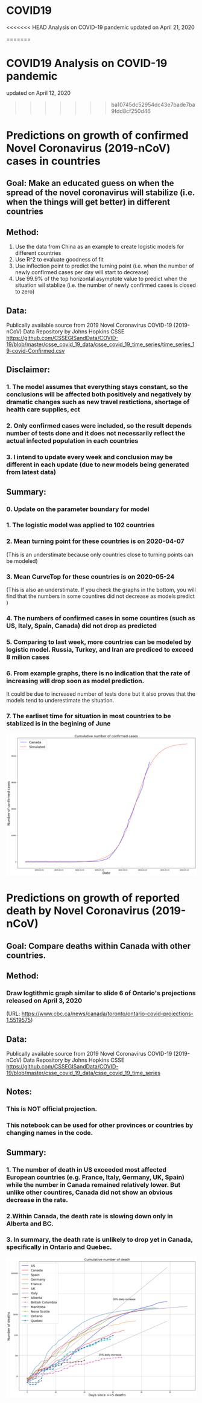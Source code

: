 
# COVID19
<<<<<<< HEAD
 Analysis on COVID-19 pandemic
updated on April 21, 2020  

=======

# COVID19 Analysis on COVID-19 pandemic
updated on April 12, 2020  
>>>>>>> ba10745dc52954dc43e7bade7ba9fdd8cf250d46

# Predictions on growth of confirmed Novel Coronavirus (2019-nCoV) cases in countries 

## Goal: Make an educated guess on when the spread of the novel coronavirus will stabilize (i.e. when the things will get better) in different countries

## Method: 
1. Use the data from China as an example to create logistic models for different countries 
2. Use R^2 to evaluate goodness of fit
3. Use inflection point to predict the turning point (i.e. when the number of newly confirmed cases per day will start to decrease)
4. Use 99.9% of the top horizontal asymptote value to predict when the situation wil stablize (i.e. the number of newly confirmed cases is closed to zero)

## Data: 
Publically available source from 2019 Novel Coronavirus COVID-19 (2019-nCoV) Data Repository by Johns Hopkins CSSE  
https://github.com/CSSEGISandData/COVID-19/blob/master/csse_covid_19_data/csse_covid_19_time_series/time_series_19-covid-Confirmed.csv


## Disclaimer: 
### 1. The model assumes that everything stays constant, so the conclusions will be affected both positively and negatively by dramatic changes such as new travel restictions, shortage of health care supplies, ect
### 2. Only confirmed cases were included, so the result depends number of tests done and it does not necessarily reflect the actual infected population in each countries
### 3. I intend to update every week and conclusion may be different in each update (due to new models being generated from latest data)


## Summary: 
### 0. Update on the parameter boundary  for model
### 1. The logistic model was applied to 102 countries
### 2. Mean turning point for these countries is on 2020-04-07 
(This is an understimate because only countries close to turning points can be modeled)
### 3. Mean CurveTop for these countries is on 2020-05-24
(This is also an understimate. If you check the graphs in the bottom, you will find that the numbers in some countires did not decrease as models predict )
### 4. The numbers of confirmed cases in some countires (such as  US, Italy, Spain, Canada) did not drop as predicted 
### 5. Comparing to last week, more countries can be modeled by logistic model. Russia, Turkey, and Iran are prediced to exceed 8 milion cases 
### 6. From example graphs, there is no indication that the rate of increasing will drop soon as model prediction. 
It could be due to increased number of tests done but it also proves that the models tend to underestimate the situation.
### 7. The earliset time for situation in most countries to be stablized is in the begining of June 

![](Canada_prediction.png)

# Predictions on growth of reported death by Novel Coronavirus (2019-nCoV)

## Goal: Compare deaths within Canada with other countries.

## Method: 
### Draw logtithmic graph similar to slide 6 of Ontario's projections released on April 3, 2020
(URL: https://www.cbc.ca/news/canada/toronto/ontario-covid-projections-1.5519575)

## Data: 
Publically available source from 2019 Novel Coronavirus COVID-19 (2019-nCoV) Data Repository by Johns Hopkins CSSE  
https://github.com/CSSEGISandData/COVID-19/blob/master/csse_covid_19_data/csse_covid_19_time_series


## Notes: 
### This is NOT official projection.
### This notebook can be used for other provinces or countries by changing names in the code.

## Summary: 
### 1. The number of death in US exceeded most affected European countries (e.g. France, Italy, Germany, UK, Spain) while the number in Canada remained relatively lower. But unlike other countires, Canada did not show an obvious decrease in the rate.
### 2.Within Canada, the death rate is slowing down only in Alberta and BC.
### 3. In summary, the death rate is unlikely to drop yet in Canada, specifically in Ontario and Quebec.

![](Death_cases.png)
